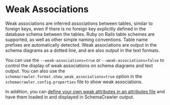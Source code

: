# Weak Associations

Weak associations are inferred associations between tables, similar to foreign keys, 
even if there is no foreign key explicitly defined in the database schema between the 
tables. Ruby on Rails table schemes are supported, as well as other simple naming 
conventions. Table name prefixes are automatically detected. Weak associations are 
output in the schema diagrams as a dotted line, and are also output in the text formats.

You can use the `--weak-associations=true` or `--weak-associations=false` to control the 
display of weak associations on schema diagrams and text output. You can also use the 
`schemacrawler.format.show_weak_associations=true` option in the 
`schemacrawler.config.properties` file to show weak associations.

In addition, you can [define your own weak attributes in an attributes file](attributes.html) 
and have them loaded in and displayed in SchemaCrawler output.
